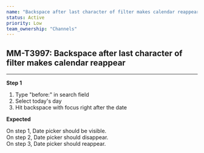 ```yaml
---
name: "Backspace after last character of filter makes calendar reappear"
status: Active
priority: Low
team_ownership: "Channels"
---
```


## MM-T3997: Backspace after last character of filter makes calendar reappear

---

**Step 1**

1. Type "before:" in search field
2. Select today's day
3. Hit backspace with focus right after the date

**Expected**

On step 1, Date picker should be visible.\
On step 2, Date picker should disappear.\
On step 3, Date picker should reappear.
